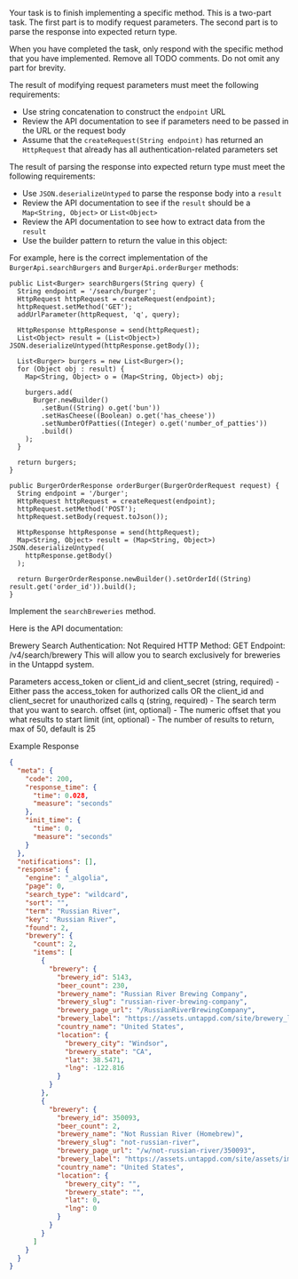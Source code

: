 Your task is to finish implementing a specific method. This is a two-part task.
The first part is to modify request parameters. The second part is to parse the
response into expected return type.

When you have completed the task, only respond with the specific method that you
have implemented. Remove all TODO comments. Do not omit any part for brevity.

The result of modifying request parameters must meet the following requirements:

- Use string concatenation to construct the `endpoint` URL
- Review the API documentation to see if parameters need to be passed in the URL
  or the request body
- Assume that the `createRequest(String endpoint)` has returned an `HttpRequest`
  that already has all authentication-related parameters set

The result of parsing the response into expected return type must meet the
following requirements:

- Use `JSON.deserializeUntyped` to parse the response body into a `result`
- Review the API documentation to see if the `result` should be a
  `Map<String, Object>` or `List<Object>`
- Review the API documentation to see how to extract data from the `result`
- Use the builder pattern to return the value in this object:

For example, here is the correct implementation of the `BurgerApi.searchBurgers`
and `BurgerApi.orderBurger` methods:

```apex
public List<Burger> searchBurgers(String query) {
  String endpoint = '/search/burger';
  HttpRequest httpRequest = createRequest(endpoint);
  httpRequest.setMethod('GET');
  addUrlParameter(httpRequest, 'q', query);

  HttpResponse httpResponse = send(httpRequest);
  List<Object> result = (List<Object>) JSON.deserializeUntyped(httpResponse.getBody());

  List<Burger> burgers = new List<Burger>();
  for (Object obj : result) {
    Map<String, Object> o = (Map<String, Object>) obj;

    burgers.add(
      Burger.newBuilder()
        .setBun((String) o.get('bun'))
        .setHasCheese((Boolean) o.get('has_cheese'))
        .setNumberOfPatties((Integer) o.get('number_of_patties'))
        .build()
    );
  }

  return burgers;
}

public BurgerOrderResponse orderBurger(BurgerOrderRequest request) {
  String endpoint = '/burger';
  HttpRequest httpRequest = createRequest(endpoint);
  httpRequest.setMethod('POST');
  httpRequest.setBody(request.toJson());

  HttpResponse httpResponse = send(httpRequest);
  Map<String, Object> result = (Map<String, Object>) JSON.deserializeUntyped(
    httpResponse.getBody()
  );

  return BurgerOrderResponse.newBuilder().setOrderId((String) result.get('order_id')).build();
}
```

Implement the `searchBreweries` method.

Here is the API documentation:

Brewery Search Authentication: Not Required HTTP Method: GET Endpoint:
/v4/search/brewery This will allow you to search exclusively for breweries in
the Untappd system.

Parameters access_token or client_id and client_secret (string, required) -
Either pass the access_token for authorized calls OR the client_id and
client_secret for unauthorized calls q (string, required) - The search term that
you want to search. offset (int, optional) - The numeric offset that you what
results to start limit (int, optional) - The number of results to return, max of
50, default is 25

Example Response

```json
{
  "meta": {
    "code": 200,
    "response_time": {
      "time": 0.028,
      "measure": "seconds"
    },
    "init_time": {
      "time": 0,
      "measure": "seconds"
    }
  },
  "notifications": [],
  "response": {
    "engine": "_algolia",
    "page": 0,
    "search_type": "wildcard",
    "sort": "",
    "term": "Russian River",
    "key": "Russian River",
    "found": 2,
    "brewery": {
      "count": 2,
      "items": [
        {
          "brewery": {
            "brewery_id": 5143,
            "beer_count": 230,
            "brewery_name": "Russian River Brewing Company",
            "brewery_slug": "russian-river-brewing-company",
            "brewery_page_url": "/RussianRiverBrewingCompany",
            "brewery_label": "https://assets.untappd.com/site/brewery_logos/brewery-5143_e6069.jpeg",
            "country_name": "United States",
            "location": {
              "brewery_city": "Windsor",
              "brewery_state": "CA",
              "lat": 38.5471,
              "lng": -122.816
            }
          }
        },
        {
          "brewery": {
            "brewery_id": 350093,
            "beer_count": 2,
            "brewery_name": "Not Russian River (Homebrew)",
            "brewery_slug": "not-russian-river",
            "brewery_page_url": "/w/not-russian-river/350093",
            "brewery_label": "https://assets.untappd.com/site/assets/images/temp/badge-brewery-default.png",
            "country_name": "United States",
            "location": {
              "brewery_city": "",
              "brewery_state": "",
              "lat": 0,
              "lng": 0
            }
          }
        }
      ]
    }
  }
}
```
